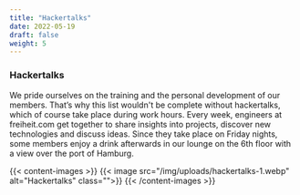 ```yaml
---
title: "Hackertalks"
date: 2022-05-19
draft: false
weight: 5
---
```


### Hackertalks

We pride ourselves on the training and the personal development of our members. That’s why this list wouldn't be complete without hackertalks, which of course take place during work hours. Every week, engineers at freiheit.com get together to share insights into projects, discover new technologies and discuss ideas. Since they take place on Friday nights, some members enjoy a drink afterwards in our lounge on the 6th floor with a view over the port of Hamburg.

{{< content-images >}}
    {{< image src="/img/uploads/hackertalks-1.webp" alt="Hackertalks" class="">}}
{{< /content-images >}}
